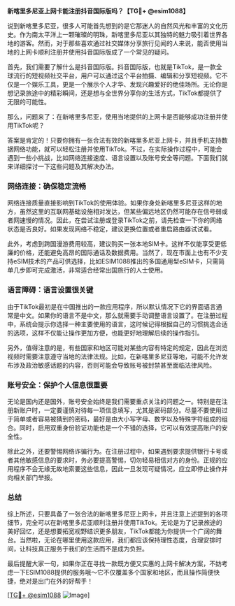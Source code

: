 **新喀里多尼亚上网卡能注册抖音国际版吗？【TG💪+ @esim1088】**

说到新喀里多尼亚，很多人可能首先想到的是它那迷人的自然风光和丰富的文化历史。作为南太平洋上一颗璀璨的明珠，新喀里多尼亚以其独特的魅力吸引着世界各地的游客。然而，对于那些喜欢通过社交媒体分享旅行见闻的人来说，能否使用当地的上网卡顺利注册并使用抖音国际版成了一个常见的疑问。

首先，我们需要了解什么是抖音国际版。抖音国际版，也就是TikTok，是一款全球流行的短视频社交平台，用户可以通过这个平台拍摄、编辑和分享短视频。它不仅是一个娱乐工具，更是一个展示个人才华、发现兴趣爱好的绝佳场所。无论你是想记录旅途中的精彩瞬间，还是想与全世界分享你的生活方式，TikTok都提供了无限的可能性。

那么，问题来了：在新喀里多尼亚，使用当地提供的上网卡是否能够成功注册并使用TikTok呢？

答案是肯定的！只要你拥有一张合法有效的新喀里多尼亚上网卡，并且手机支持数据网络功能，就可以轻松注册并使用TikTok。不过，在实际操作过程中，可能会遇到一些小挑战，比如网络连接速度、语言设置以及账号安全等问题。下面我们就来详细探讨一下这些问题及其解决办法。

### 网络连接：确保稳定流畅

网络连接质量直接影响到TikTok的使用体验。如果你身处新喀里多尼亚这样的地方，虽然这里的互联网基础设施相对发达，但某些偏远地区仍然可能存在信号弱或者网速慢的情况。因此，在尝试注册或登录TikTok之前，请先检查一下你的网络状态是否良好。如果发现网络不稳定，建议更换位置或者重启路由器试试看。

此外，考虑到跨国漫游费用较高，建议购买一张本地SIM卡。这样不仅能享受更低廉的价格，还能避免高昂的国际通话及数据费用。当然了，现在市面上也有不少支持eSIM技术的产品可供选择，比如ESIM1088推出的多国通用型eSIM卡，只需简单几步即可完成激活，非常适合经常出国旅行的人士使用。

### 语言障碍：语言设置很关键

由于TikTok最初是在中国推出的一款应用程序，所以默认情况下它的界面语言通常是中文。如果你的语言不是中文，那么就需要手动调整语言设置了。在注册过程中，系统会提示你选择一种主要使用的语言，这时候记得根据自己的习惯挑选合适的选项，这样不仅能让操作更加方便，也能更好地理解后续的操作指引。

另外，值得注意的是，有些国家和地区可能对某些内容有特定的规定，因此在浏览视频时需要注意遵守当地的法律法规。比如，在新喀里多尼亚等地，可能不允许发布涉及政治敏感话题的内容，否则可能会导致账号被封禁甚至面临法律风险。

### 账号安全：保护个人信息很重要

无论是国内还是国外，账号安全始终是我们需要重点关注的问题之一。特别是在注册新账户时，一定要谨慎对待每一项信息填写，尤其是密码部分。尽量不要使用过于简单或者容易被猜到的密码，最好是由大小写字母、数字以及特殊字符组成的组合。同时，启用双重身份验证功能也是一个不错的选择，它可以有效提高账户的安全性。

除此之外，还要警惕网络诈骗行为。在注册过程中，如果遇到要求提供银行卡号或者其他敏感信息的要求时，务必要提高警惕，切勿轻易相信对方的身份。正规的应用程序不会无缘无故地索要这些信息，因此一旦发现可疑情况，应立即停止操作并向相关部门举报。

### 总结

综上所述，只要具备了一张合法的新喀里多尼亚上网卡，并且注意上述提到的各项细节，完全可以在新喀里多尼亚顺利注册并使用TikTok。无论是为了记录旅途的美好回忆，还是想要拓宽视野结识更多朋友，TikTok都能为你提供一个广阔的舞台。当然啦，无论在哪里使用这款应用，我们都应该保持理性态度，合理安排时间，让科技真正服务于我们的生活而不是成为负担。

最后提醒大家一句，如果你正在寻找一款既方便又实惠的上网卡解决方案，不妨考虑一下ESIM1088提供的服务哦～它不仅覆盖多个国家和地区，而且操作简便快捷，绝对是出门在外的好帮手！

[[TG💪+ @esim1088](https://t.me/s/esim1088) ![Image](https://i.postimg.cc/4NQfJmqS/Snipaste-2025-05-13-00-14-12.png)]